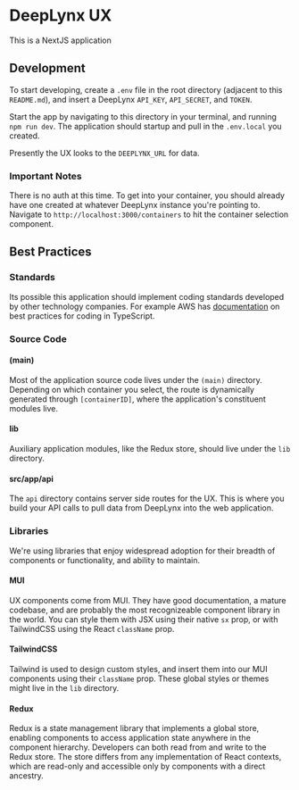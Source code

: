# DeepLynx UX

This is a NextJS application

## Development

To start developing, create a `.env` file in the root directory (adjacent to this `README.md`), and insert a DeepLynx `API_KEY`, `API_SECRET`, and `TOKEN`.

Start the app by navigating to this directory in your terminal, and running `npm run dev`. The application should startup and pull in the `.env.local` you created.

Presently the UX looks to the `DEEPLYNX_URL` for data.

### Important Notes

There is no auth at this time. To get into your container, you should already have one created at whatever DeepLynx instance you're pointing to. Navigate to `http://localhost:3000/containers` to hit the container selection component.

## Best Practices

### Standards

Its possible this application should implement coding standards developed by other technology companies. For example AWS has [documentation](https://docs.aws.amazon.com/prescriptive-guidance/latest/best-practices-cdk-typescript-iac/typescript-best-practices.html) on best practices for coding in TypeScript.

### Source Code

#### (main)

Most of the application source code lives under the `(main)` directory. Depending on which container you select, the route is dynamically generated through `[containerID]`, where the application's constituent modules live.

#### lib

Auxiliary application modules, like the Redux store, should live under the `lib` directory.

#### src/app/api

The `api` directory contains server side routes for the UX. This is where you build your API calls to pull data from DeepLynx into the web application.

### Libraries

We're using libraries that enjoy widespread adoption for their breadth of components or functionality, and ability to maintain.

#### MUI

UX components come from MUI. They have good documentation, a mature codebase, and are probably the most recognizeable component library in the world. You can style them with JSX using their native `sx` prop, or with TailwindCSS using the React `className` prop.

#### TailwindCSS

Tailwind is used to design custom styles, and insert them into our MUI components using their `className` prop. These global styles or themes might live in the `lib` directory.

#### Redux

Redux is a state management library that implements a global store, enabling components to access application state anywhere in the component hierarchy. Developers can both read from and write to the Redux store. The store differs from any implementation of React contexts, which are read-only and accessible only by components with a direct ancestry.
